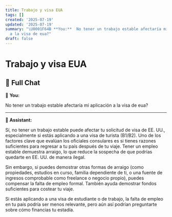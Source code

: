 ```yaml
---
title: Trabajo y visa EUA
tags: []
created: '2025-07-19'
updated: '2025-07-19'
summary: "\U0001F64B **You:**  No tener un trabajo estable afectaría mi aplicación
  a la visa de eua?"
draft: false
---
```


# Trabajo y visa EUA

## 🧠 Full Chat

🙋 **You:**

No tener un trabajo estable afectaría mi aplicación a la visa de eua?

---

🤖 **Assistant:**

Sí, no tener un trabajo estable puede afectar tu solicitud de visa de EE. UU., especialmente si estás aplicando a una visa de turista (B1/B2). Uno de los factores clave que evalúan los oficiales consulares es si tienes razones suficientes para regresar a tu país después de tu viaje. Tener un empleo estable demuestra arraigo, lo que reduce la sospecha de que podrías quedarte en EE. UU. de manera ilegal.  

Sin embargo, si puedes demostrar otras formas de arraigo (como propiedades, estudios en curso, familia dependiente de ti, o una fuente de ingresos comprobable como freelance o negocio propio), puedes compensar la falta de empleo formal. También ayuda demostrar fondos suficientes para costear tu viaje.  

Si estás aplicando a una visa de estudiante o de trabajo, la falta de empleo en tu país podría ser menos relevante, pero aún así podrían preguntarte sobre cómo financias tu estadía.